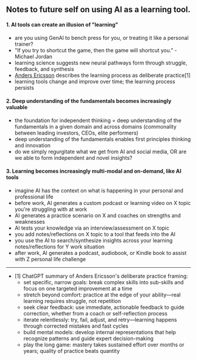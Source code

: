 ## Notes to future self on using AI as a learning tool.

#### 1. AI tools can create an illusion of "learning"
- are you using GenAI to bench press for you, or treating it like a personal trainer?
- "If you try to shortcut the game, then the game will shortcut you." - Michael Jordan
- learning science suggests new neural pathways form through struggle, feedback, and synthesis
- [Anders Ericsson](https://en.wikipedia.org/wiki/K._Anders_Ericsson) describes the learning process as deliberate practice[1]
- learning tools change and improve over time; the learning process persists

#### 2. Deep understanding of the fundamentals becomes increasingly valuable
- the foundation for independent thinking = deep understanding of the fundamentals in a given domain and across domains (commonality between leading investors, CEOs, elite performers)
- deep understanding of the fundamentals enables first principles thinking and innovation
- do we simply regurgitate what we get from AI and social media, OR are we able to form independent and novel insights?

#### 3. Learning becomes increasingly multi-modal and on-demand, like AI tools 
- imagine AI has the context on what is happening in your personal and professional life 
- before work, AI generates a custom podcast or learning video on X topic you're struggling with at work 
- AI generates a practice scenario on X and coaches on strengths and weaknesses
- AI tests your knowledge via an interview/assessment on X topic
- you add notes/reflections on X topic to a tool that feeds into the AI
- you use the AI to search/synthesize insights across your learning notes/reflections for Y work situation
- after work, AI generates a podcast, audiobook, or Kindle book to assist with Z personal life challenge

--------------------------------------------------------------------------------------------

- [1] ChatGPT summary of Anders Ericsson's deliberate practice framing:
    - set specific, narrow goals: break complex skills into sub-skills and focus on one targeted improvement at a time
    - stretch beyond comfort: practice at the edge of your ability—real learning requires struggle, not repetition
    - seek clear feedback: use immediate, actionable feedback to guide correction, whether from a coach or self-reflection process
    - iterate relentlessly: try, fail, adjust, and retry—learning happens through corrected mistakes and fast cycles
    - build mental models: develop internal representations that help recognize patterns and guide expert decision-making
    - play the long game: mastery takes sustained effort over months or years; quality of practice beats quantity
